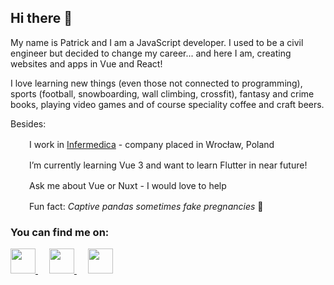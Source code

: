 ## Hi there 👋

<!--
**patrykkurzeja91/patrykkurzeja91** is a ✨ _special_ ✨ repository because its `README.md` (this file) appears on your GitHub profile.

Here are some ideas to get you started:

- 🔭  I currently w on ...
- 🌱 I’m currently learning ...
- 👯 I’m looking to collaborate on ...
- 🤔 I’m looking for help with ...
- 💬 Ask me about ...
- 📫 How to reach me: ...
- 😄 Pronouns: ...
- ⚡ Fun fact: ...
-->

My name is Patrick and I am a JavaScript developer. I used to be a civil engineer but decided to change my career... and here I am, creating websites and apps in Vue and React!

I love learning new things (even those not connected to programming), sports (football, snowboarding, wall climbing, crossfit), fantasy and crime books, playing video games and of course speciality coffee and craft beers.

Besides:

<img src="https://img.icons8.com/doodle/256/000000/business.png" width="16px" />&emsp;I work in [Infermedica](infermedica.com) - company placed in Wrocław, Poland

<img src="https://img.icons8.com/doodle/256/000000/learning.png" width="16px" />&emsp;I’m currently learning Vue 3 and want to learn Flutter in near future!

<img src="https://img.icons8.com/doodle/256/000000/help.png" width="16px" />&emsp;Ask me about Vue or Nuxt - I would love to help

<img src="https://img.icons8.com/doodle/256/000000/light-on.png" width="16px" />&emsp;Fun fact: _Captive pandas sometimes fake pregnancies_ 🐼


### You can find me on:

<p align="left">
  <a href= "https://instagram.com/patrykkurzeja" >
    <img src="https://img.icons8.com/doodle/256/000000/instagram-new.png" width="40px"/>
  </a>
  &emsp;
  <a href="https://www.facebook.com/patryk.kurzeja.8/">
    <img src="https://img.icons8.com/doodle/256/000000/facebook-new.png" width="40px"/>
  </a>
  &emsp;
  <a href="https://www.linkedin.com/in/patryk-kurzeja-design/">
    <img src="https://img.icons8.com/doodle/256/000000/linkedin.png" width="40px"/>
  </a>

</p>
